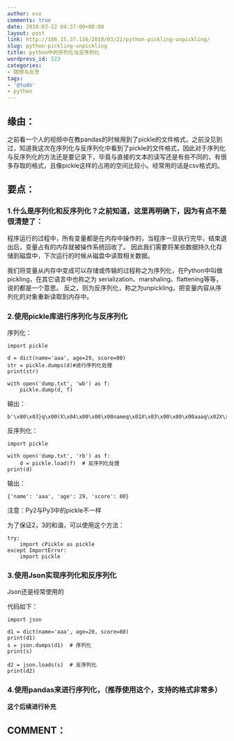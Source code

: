 ```yaml
---
author: evo
comments: true
date: 2018-03-22 04:37:00+00:00
layout: post
link: http://106.15.37.116/2018/03/22/python-pickling-unpickling/
slug: python-pickling-unpickling
title: python中的序列化与反序列化
wordpress_id: 523
categories:
- 随想与反思
tags:
- '@todo'
- python
---
```


<!-- more -->


## 缘由：


之前看一个人的视频中在教pandas的时候用到了pickle的文件格式，之前没见到过，知道我这次在序列化与反序列化中看到了pickle的文件格式，因此对于序列化与反序列化的方法还是要记录下，毕竟与直接的文本的读写还是有些不同的，有很多存取的格式，且像pickle这样的占用的空间比较小。经常用的话是csv格式的。


## 要点：




### 1.什么是序列化和反序列化？之前知道，这里再明确下，因为有点不是很清楚了：


















程序运行的过程中，所有变量都是在内存中操作的，当程序一旦执行完毕，结束退出后，变量占有的内存就被操作系统回收了。 因此我们需要将某些数据持久化存储到磁盘中，下次运行的时候从磁盘中读取相关数据。

我们将变量从内存中变成可以存储或传输的过程称之为序列化，在Python中叫做pickling，在其它语言中也称之为 serialization、marshaling、flattening等等，说的都是一个意思。 反之，则为反序列化，称之为unpickling，把变量内容从序列化的对象重新读取到内存中。


















### 2.使用pickle库进行序列化与反序列化


序列化：

    
    import pickle
    
    d = dict(name='aaa', age=29, score=80)
    str = pickle.dumps(d)#进行序列化处理
    print(str)
    
    with open('dump.txt', 'wb') as f:
        pickle.dump(d, f)


输出：

    
    b'\x80\x03}q\x00(X\x04\x00\x00\x00nameq\x01X\x03\x00\x00\x00aaaq\x02X\x03\x00\x00\x00ageq\x03K\x1dX\x05\x00\x00\x00scoreq\x04KPu.'


反序列化：

    
    import pickle
    
    with open('dump.txt', 'rb') as f:
        d = pickle.load(f)  # 反序列化处理
    print(d)


输出：

    
    {'name': 'aaa', 'age': 29, 'score': 80}


注意：Py2与Py3中的pickle不一样

为了保证2，3的和谐，可以使用这个方法：

    
    try:
        import cPickle as pickle
    except ImportError:
        import pickle




### 3.使用Json实现序列化和反序列化


Json还是经常使用的

代码如下：

    
    import json
    
    d1 = dict(name='aaa', age=20, score=80)
    print(d1)
    s = json.dumps(d1)  # 序列化
    print(s)
    
    d2 = json.loads(s)  # 反序列化
    print(d2)




### 4.使用pandas来进行序列化，（**推荐使用这个，支持的格式非常多**）


**这个后续进行补充**


## COMMENT：



